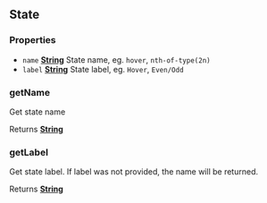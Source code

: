 <!-- Generated by documentation.js. Update this documentation by updating the source code. -->

## State

### Properties

- `name` **[String][1]** State name, eg. `hover`, `nth-of-type(2n)`
- `label` **[String][1]** State label, eg. `Hover`, `Even/Odd`

### getName

Get state name

Returns **[String][1]**

### getLabel

Get state label. If label was not provided, the name will be returned.

Returns **[String][1]**

[1]: https://developer.mozilla.org/docs/Web/JavaScript/Reference/Global_Objects/String
